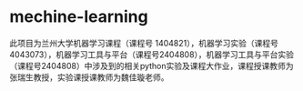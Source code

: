 # mechine-learning
此项目为兰州大学机器学习课程（课程号 1404821），机器学习实验（课程号4043073），机器学习工具与平台（课程号2404808），机器学习工具与平台实验（课程号2404808）中涉及到的相关python实验及课程大作业，课程授课教师为张瑞生教授，实验课授课教师为魏佳璇老师。
